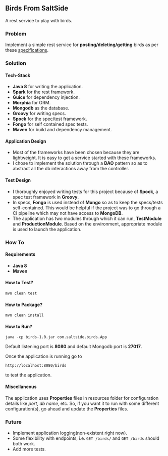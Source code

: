 ## Birds From SaltSide
A rest service to play with birds.

### Problem
Implement a simple rest service for **posting/deleting/getting** birds as per these [specifications](https://gist.github.com/sebdah/265f4255cb302c80abd4).

### Solution
#### Tech-Stack
* **Java 8** for writing the application.
* **Spark** for the rest framework.
* **Guice** for dependency injection.
* **Morphia** for ORM.
* **Mongodb** as the database.
* **Groovy** for writing specs.
* **Spock** for the spec/test framework.
* **Fongo** for self contained spec tests.
* **Maven** for build and dependency management.

#### Application Design
* Most of the frameworks have been chosen because they are lightweight. It is easy to get a service started with these frameworks.
* I chose to implement the solution through a **DAO** pattern so as to abstract all the db interactions away from the controller.
 
#### Test Design
* I thoroughly enjoyed writing tests for this project because of **Spock**, a spec test framework in **Groovy**.
* In specs, **Fongo** is used instead of **Mongo** so as to keep the specs/tests self-contained. This would be helpful if the project was to go through a CI pipeline which may not have access to **MongoDB**.
* The application has two modules through which it can run, **TestModule** and **ProductionModule**. Based on the environment, appropriate module is used to launch the application.

### How To

#### Requirements
* **Java 8**
* **Maven**

#### How to Test?
```
mvn clean test
```

#### How to Package?
```
mvn clean install
``` 
 
#### How to Run?
```
java -cp birds-1.0.jar com.saltside.birds.App
```   
Default listening port is **8080** and default Mongodb port is **27017**.  

Once the application is running go to
```
http://localhost:8080/birds
```  
to test the application.

#### Miscellaneous
The application uses **Properties** files in resources folder for configuration details like *port*, *db name*, etc. So, if you want it to run with some different configuration(s), go ahead and update the **Properties** files.   


### Future
* Implement application logging(non-existent right now).
* Some flexibility with endpoints, i.e. `GET /birds/` and `GET /birds` should both work. 
* Add more tests.